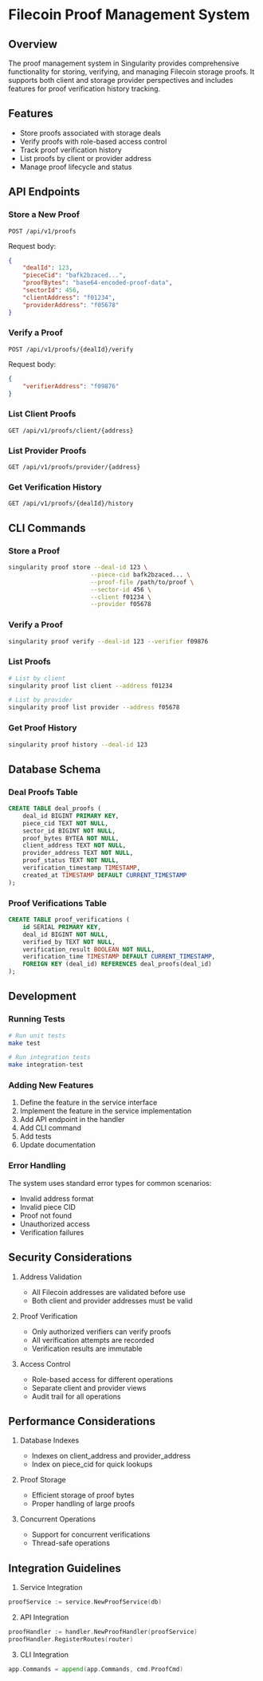 # Filecoin Proof Management System

## Overview

The proof management system in Singularity provides comprehensive functionality for storing, verifying, and managing Filecoin storage proofs. It supports both client and storage provider perspectives and includes features for proof verification history tracking.

## Features

- Store proofs associated with storage deals
- Verify proofs with role-based access control
- Track proof verification history
- List proofs by client or provider address
- Manage proof lifecycle and status

## API Endpoints

### Store a New Proof

```http
POST /api/v1/proofs
```

Request body:
```json
{
    "dealId": 123,
    "pieceCid": "bafk2bzaced...",
    "proofBytes": "base64-encoded-proof-data",
    "sectorId": 456,
    "clientAddress": "f01234",
    "providerAddress": "f05678"
}
```

### Verify a Proof

```http
POST /api/v1/proofs/{dealId}/verify
```

Request body:
```json
{
    "verifierAddress": "f09876"
}
```

### List Client Proofs

```http
GET /api/v1/proofs/client/{address}
```

### List Provider Proofs

```http
GET /api/v1/proofs/provider/{address}
```

### Get Verification History

```http
GET /api/v1/proofs/{dealId}/history
```

## CLI Commands

### Store a Proof

```bash
singularity proof store --deal-id 123 \
                       --piece-cid bafk2bzaced... \
                       --proof-file /path/to/proof \
                       --sector-id 456 \
                       --client f01234 \
                       --provider f05678
```

### Verify a Proof

```bash
singularity proof verify --deal-id 123 --verifier f09876
```

### List Proofs

```bash
# List by client
singularity proof list client --address f01234

# List by provider
singularity proof list provider --address f05678
```

### Get Proof History

```bash
singularity proof history --deal-id 123
```

## Database Schema

### Deal Proofs Table

```sql
CREATE TABLE deal_proofs (
    deal_id BIGINT PRIMARY KEY,
    piece_cid TEXT NOT NULL,
    sector_id BIGINT NOT NULL,
    proof_bytes BYTEA NOT NULL,
    client_address TEXT NOT NULL,
    provider_address TEXT NOT NULL,
    proof_status TEXT NOT NULL,
    verification_timestamp TIMESTAMP,
    created_at TIMESTAMP DEFAULT CURRENT_TIMESTAMP
);
```

### Proof Verifications Table

```sql
CREATE TABLE proof_verifications (
    id SERIAL PRIMARY KEY,
    deal_id BIGINT NOT NULL,
    verified_by TEXT NOT NULL,
    verification_result BOOLEAN NOT NULL,
    verification_time TIMESTAMP DEFAULT CURRENT_TIMESTAMP,
    FOREIGN KEY (deal_id) REFERENCES deal_proofs(deal_id)
);
```

## Development

### Running Tests

```bash
# Run unit tests
make test

# Run integration tests
make integration-test
```

### Adding New Features

1. Define the feature in the service interface
2. Implement the feature in the service implementation
3. Add API endpoint in the handler
4. Add CLI command
5. Add tests
6. Update documentation

### Error Handling

The system uses standard error types for common scenarios:

- Invalid address format
- Invalid piece CID
- Proof not found
- Unauthorized access
- Verification failures

## Security Considerations

1. Address Validation
   - All Filecoin addresses are validated before use
   - Both client and provider addresses must be valid

2. Proof Verification
   - Only authorized verifiers can verify proofs
   - All verification attempts are recorded
   - Verification results are immutable

3. Access Control
   - Role-based access for different operations
   - Separate client and provider views
   - Audit trail for all operations

## Performance Considerations

1. Database Indexes
   - Indexes on client_address and provider_address
   - Index on piece_cid for quick lookups

2. Proof Storage
   - Efficient storage of proof bytes
   - Proper handling of large proofs

3. Concurrent Operations
   - Support for concurrent verifications
   - Thread-safe operations

## Integration Guidelines

1. Service Integration
```go
proofService := service.NewProofService(db)
```

2. API Integration
```go
proofHandler := handler.NewProofHandler(proofService)
proofHandler.RegisterRoutes(router)
```

3. CLI Integration
```go
app.Commands = append(app.Commands, cmd.ProofCmd)
```
